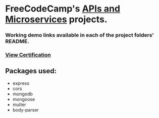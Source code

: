 # FreeCodeCamp's [APIs and Microservices](https://www.freecodecamp.org/learn/apis-and-microservices) projects.

### Working demo links available in each of the project folders' README.

### [View Certification](https://www.freecodecamp.org/certification/fccf53e36c6-ec24-4223-90a1-d9de19e7c2f3/apis-and-microservices)

## Packages used:
- express
- cors
- mongodb
- mongoose
- multer
- body-parser

